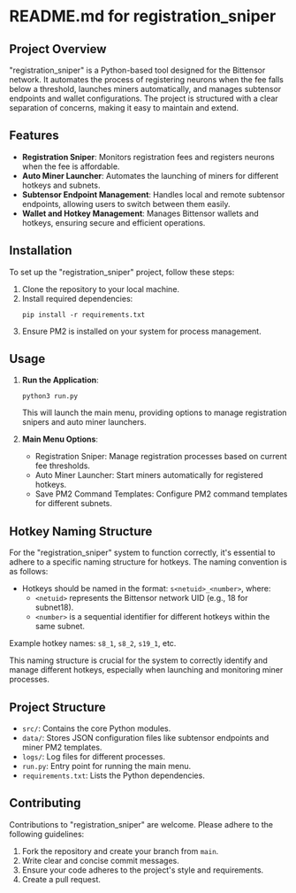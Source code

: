 
# README.md for registration_sniper

## Project Overview

"registration_sniper" is a Python-based tool designed for the Bittensor network. It automates the process of registering neurons when the fee falls below a threshold, launches miners automatically, and manages subtensor endpoints and wallet configurations. The project is structured with a clear separation of concerns, making it easy to maintain and extend.

## Features

- **Registration Sniper**: Monitors registration fees and registers neurons when the fee is affordable.
- **Auto Miner Launcher**: Automates the launching of miners for different hotkeys and subnets.
- **Subtensor Endpoint Management**: Handles local and remote subtensor endpoints, allowing users to switch between them easily.
- **Wallet and Hotkey Management**: Manages Bittensor wallets and hotkeys, ensuring secure and efficient operations.

## Installation

To set up the "registration_sniper" project, follow these steps:

1. Clone the repository to your local machine.
2. Install required dependencies:
   ```
   pip install -r requirements.txt
   ```
3. Ensure PM2 is installed on your system for process management.

## Usage

1. **Run the Application**:
   ```
   python3 run.py
   ```
   This will launch the main menu, providing options to manage registration snipers and auto miner launchers.

2. **Main Menu Options**:
   - Registration Sniper: Manage registration processes based on current fee thresholds.
   - Auto Miner Launcher: Start miners automatically for registered hotkeys.
   - Save PM2 Command Templates: Configure PM2 command templates for different subnets.

## Hotkey Naming Structure

For the "registration_sniper" system to function correctly, it's essential to adhere to a specific naming structure for hotkeys. The naming convention is as follows:

- Hotkeys should be named in the format: `s<netuid>_<number>`, where:
  - `<netuid>` represents the Bittensor network UID (e.g., 18 for subnet18).
  - `<number>` is a sequential identifier for different hotkeys within the same subnet.

Example hotkey names: `s8_1`, `s8_2`, `s19_1`, etc.

This naming structure is crucial for the system to correctly identify and manage different hotkeys, especially when launching and monitoring miner processes.

## Project Structure

- `src/`: Contains the core Python modules.
- `data/`: Stores JSON configuration files like subtensor endpoints and miner PM2 templates.
- `logs/`: Log files for different processes.
- `run.py`: Entry point for running the main menu.
- `requirements.txt`: Lists the Python dependencies.

## Contributing

Contributions to "registration_sniper" are welcome. Please adhere to the following guidelines:

1. Fork the repository and create your branch from `main`.
2. Write clear and concise commit messages.
3. Ensure your code adheres to the project's style and requirements.
4. Create a pull request.
